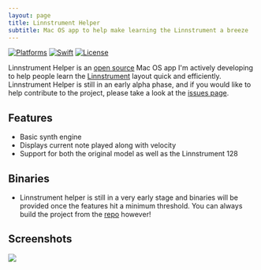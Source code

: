 ```yaml
---
layout: page
title: Linnstrument Helper
subtitle: Mac OS app to help make learning the Linnstrument a breeze
---
```


[![Platforms](https://img.shields.io/badge/platforms-macos-teal.svg)](https://apple.com/macos) [![Swift](https://img.shields.io/badge/Swift-5.1-orange.svg)](https://swift.org) [![License](https://img.shields.io/badge/License-GPL-blue.svg)](https://www.gnu.org/licenses/gpl-3.0.en.html)

Linnstrument Helper is an [open source](https://github.com/markjamesm/linnstrument-helper) Mac OS app I'm actively developing to help people learn the [Linnstrument](https://www.rogerlinndesign.com/linnstrument) layout quick and efficiently. Linnstrument Helper is still in an early alpha phase, and if you would like to help contribute to the project, please take a look at the [issues page](https://github.com/markjamesm/linnstrument-helper/issues).

## Features

- Basic synth engine
- Displays current note played along with velocity 
- Support for both the original model as well as the Linnstrument 128


## Binaries

- Linnstrument helper is still in a very early stage and binaries will be provided once the features hit a minimum threshold. You can always build the project from the [repo](https://github.com/markjamesm/linnstrument-helper) however!

## Screenshots

<a href="https://user-images.githubusercontent.com/20845425/75114187-002c4700-5622-11ea-99a2-3c853b534e40.png"><img src="https://user-images.githubusercontent.com/20845425/80164594-680df800-85a7-11ea-81e4-b70c22a2eb38.png"/></a>